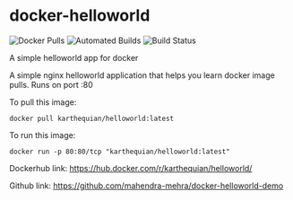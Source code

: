 # docker-helloworld

![Docker Pulls](https://img.shields.io/docker/pulls/karthequian/helloworld.svg) ![Automated Builds](https://img.shields.io/docker/automated/karthequian/helloworld.svg) ![Build Status](https://img.shields.io/docker/build/karthequian/helloworld.svg )

A simple helloworld app for docker

A simple nginx helloworld application that helps you learn docker image pulls. Runs on port :80

To pull this image:
```
docker pull karthequian/helloworld:latest
```

To run this image:
```
docker run -p 80:80/tcp "karthequian/helloworld:latest"
```

Dockerhub link: https://hub.docker.com/r/karthequian/helloworld/

Github link: https://github.com/mahendra-mehra/docker-helloworld-demo
